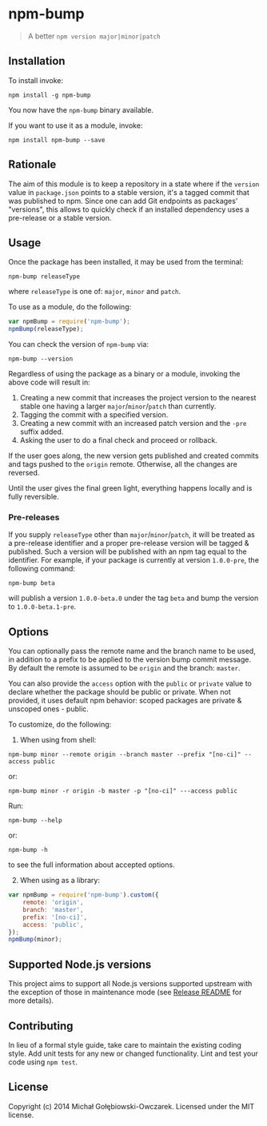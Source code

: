 # npm-bump

> A better `npm version major|minor|patch`

<!--
[![Build Status](https://travis-ci.org/mgol/npm-bump.svg?branch=master)](https://travis-ci.org/mgol/npm-bump)
[![Build status](https://ci.appveyor.com/api/projects/status/3lddln8y5hvn5pq0/branch/master?svg=true)](https://ci.appveyor.com/project/mgol/npm-bump/branch/master)
-->

## Installation

To install invoke:

```shell
npm install -g npm-bump
```

You now have the `npm-bump` binary available.

If you want to use it as a module, invoke:

```shell
npm install npm-bump --save
```

## Rationale

The aim of this module is to keep a repository in a state where if the `version` value in `package.json` points to a stable version, it's a tagged commit that was published to npm. Since one can add Git endpoints as packages' "versions", this allows to quickly check if an installed dependency uses a pre-release or a stable version.

## Usage

Once the package has been installed, it may be used from the terminal:

```shell
npm-bump releaseType
```

where `releaseType` is one of: `major`, `minor` and `patch`.

To use as a module, do the following:

```js
var npmBump = require('npm-bump');
npmBump(releaseType);
```

You can check the version of `npm-bump` via:

```shell
npm-bump --version
```

Regardless of using the package as a binary or a module, invoking the above code will result in:

1. Creating a new commit that increases the project version to the nearest stable one having a larger `major`/`minor`/`patch` than currently.
2. Tagging the commit with a specified version.
3. Creating a new commit with an increased patch version and the `-pre` suffix added.
4. Asking the user to do a final check and proceed or rollback.

If the user goes along, the new version gets published and created commits and tags pushed to the `origin` remote. Otherwise, all the changes are reversed.

Until the user gives the final green light, everything happens locally and is fully reversible.

### Pre-releases

If you supply `releaseType` other than `major`/`minor`/`patch`, it will be treated as a pre-release identifier and a proper pre-release version will be tagged & published. Such a version will be published with an npm tag equal to the identifier. For example, if your package is currently at version `1.0.0-pre`, the following command:

```shell
npm-bump beta
```

will publish a version `1.0.0-beta.0` under the tag `beta` and bump the version to `1.0.0-beta.1-pre`.

## Options

You can optionally pass the remote name and the branch name to be used, in addition to a prefix to be applied to the version bump commit message. By default the remote is assumed to be `origin` and the branch: `master`.

You can also provide the `access` option with the `public` or `private` value to declare whether the package should be public or private. When not provided, it uses default npm behavior: scoped packages are private & unscoped ones - public.

To customize, do the following:

1. When using from shell:

```shell
npm-bump minor --remote origin --branch master --prefix "[no-ci]" --access public
```

or:

```shell
npm-bump minor -r origin -b master -p "[no-ci]" ---access public
```

Run:

```shell
npm-bump --help
```

or:

```shell
npm-bump -h
```

to see the full information about accepted options.

2. When using as a library:

```js
var npmBump = require('npm-bump').custom({
    remote: 'origin',
    branch: 'master',
    prefix: '[no-ci]',
    access: 'public',
});
npmBump(minor);
```

## Supported Node.js versions

This project aims to support all Node.js versions supported upstream with the exception of those in maintenance mode (see [Release README](https://github.com/nodejs/Release/blob/master/README.md) for more details).

## Contributing

In lieu of a formal style guide, take care to maintain the existing coding style. Add unit tests for any new or changed functionality. Lint and test your code using `npm test`.

## License

Copyright (c) 2014 Michał Gołębiowski-Owczarek. Licensed under the MIT license.
